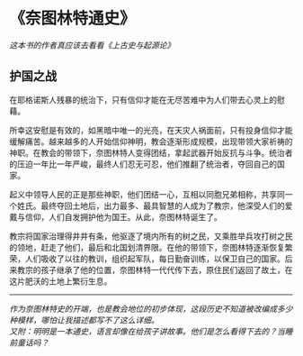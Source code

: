 # 《奈图林特通史》

*这本书的作者真应该去看看《上古史与起源论》*
## 护国之战
在耶格诺斯人残暴的统治下，只有信仰才能在无尽苦难中为人们带去心灵上的慰藉。

所幸这安慰是有效的，如黑暗中唯一的光亮，在天灾人祸面前，只有投身信仰才能缓解痛苦。越来越多的人开始信仰神明，教会逐渐形成规模，出现带领大家祈祷的神职。在教会的带领下，奈图林特人变得团结，拿起武器开始反抗与斗争。统治者的压迫一年比一年严峻，最终人们忍无可忍，他们推翻了统治者，夺回自己的国家。

起义中领导人民的正是那些神职，他们团结一心，互相以同胞兄弟相称，共享同一个姓氏。最终夺回土地后，出力最多、最具智慧的人成为了教宗，他深受人们的爱戴与信仰，人们自发拥护他为国王。从此，奈图林特诞生了。

教宗将国家治理得井井有条，他驱逐了境内所有的树之民，又乘胜举兵攻打树之民的领地，赶走了他们，最后和北国划清界限。在他的带领下，奈图林特逐渐恢复繁荣，人们吸收了以往的教训，组织起军队，每日勤奋训练，以保卫自己的国家。后来教宗的孩子继承了他的位置，奈图林特一代代传下去，原住民们返回了故土，在这片肥沃的土地上繁衍生息。

---
*作为奈图林特史的开端，也是教会地位的初步体现，这段历史不知道被改编成多少种模样，哪怕让我描述都写不了这么详细。*   
*又附：明明是一本通史，语言却像在给孩子讲故事。他们是怎么看得下去的？当睡前童话吗？*
